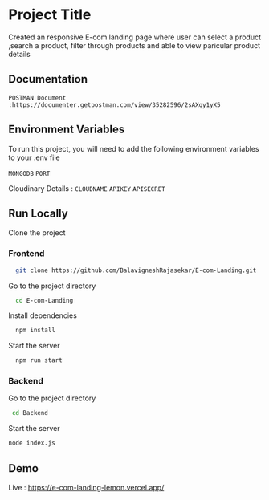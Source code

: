# Project Title

Created an responsive E-com landing page where user can select a product ,search a product, filter through products and able to view paricular product details

## Documentation

    POSTMAN Document :https://documenter.getpostman.com/view/35282596/2sAXqy1yX5

## Environment Variables

To run this project, you will need to add the following environment variables to your .env file

`MONGODB`
`PORT`

Cloudinary Details :
`CLOUDNAME`
`APIKEY`
`APISECRET`

## Run Locally

Clone the project

### Frontend

```bash
  git clone https://github.com/BalavigneshRajasekar/E-com-Landing.git
```

Go to the project directory

```bash
  cd E-com-Landing
```

Install dependencies

```bash
  npm install
```

Start the server

```bash
  npm run start
```

### Backend

Go to the project directory

```bash
 cd Backend
```

Start the server

```bash
node index.js
```

## Demo

Live : https://e-com-landing-lemon.vercel.app/
